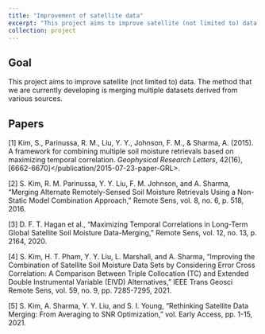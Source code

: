 ```yaml
---
title: "Improvement of satellite data"
excerpt: "This project aims to improve satellite (not limited to) data. The method that we are currently developing is merging multiple datasets derived from various sources"
collection: project
---
```

## Goal
This project aims to improve satellite (not limited to) data. The method that we are currently developing is merging multiple datasets derived from various sources.

## Papers
[1]	Kim, S., Parinussa, R. M., Liu, Y. Y., Johnson, F. M., & Sharma, A. (2015). A framework for combining multiple soil moisture retrievals based on maximizing temporal correlation. <i>Geophysical Research Letters</i>, 42(16), [6662-6670]</publication/2015-07-23-paper-GRL>.

[2]	S. Kim, R. M. Parinussa, Y. Y. Liu, F. M. Johnson, and A. Sharma, “Merging Alternate Remotely-Sensed Soil Moisture Retrievals Using a Non-Static Model Combination Approach,” Remote Sens, vol. 8, no. 6, p. 518, 2016.

[3]	D. F. T. Hagan et al., “Maximizing Temporal Correlations in Long-Term Global Satellite Soil Moisture Data-Merging,” Remote Sens, vol. 12, no. 13, p. 2164, 2020.

[4]	S. Kim, H. T. Pham, Y. Y. Liu, L. Marshall, and A. Sharma, “Improving the Combination of Satellite Soil Moisture Data Sets by Considering Error Cross Correlation: A Comparison Between Triple Collocation (TC) and Extended Double Instrumental Variable (EIVD) Alternatives,” IEEE Trans Geosci Remote Sens, vol. 59, no. 9, pp. 7285-7295, 2021.

[5]	S. Kim, A. Sharma, Y. Y. Liu, and S. I. Young, “Rethinking Satellite Data Merging: From Averaging to SNR Optimization,” vol. Early Access, pp. 1-15, 2021.

